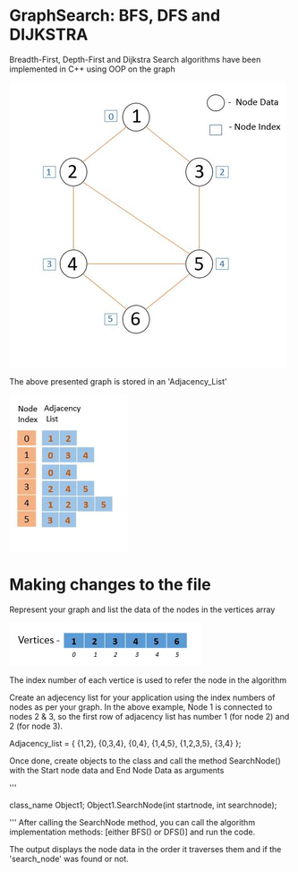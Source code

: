 # GraphSearch: BFS, DFS and DIJKSTRA

Breadth-First, Depth-First and Dijkstra Search algorithms have been implemented in C++ using OOP on the graph 

![Graph](/images/Graph.JPG)

The above presented graph is stored in an 'Adjacency_List'

 ![Adjacency_List](/images/Adjacency_List.JPG)
 
 # Making changes to the file

Represent your graph and list the data of the nodes in the vertices array 

![](/images/Vertices.jpg)

The index number of each vertice is used to refer the node in the algorithm

Create an adjecency list for your application using the index numbers of nodes as per your graph.
In the above example, Node 1 is connected to nodes 2 & 3, so the first row of adjacency list has number 1 (for node 2) and 2 (for node 3).


Adjacency_list = { {1,2},
                   {0,3,4},
                   {0,4},
                   {1,4,5},
                   {1,2,3,5},
                   {3,4} };
                 
Once done, create objects to the class and call the method SearchNode() with the Start node data and End Node Data as arguments

'''

class_name Object1;
Object1.SearchNode(int startnode, int searchnode);

'''
After calling the SearchNode method, you can call the algorithm implementation methods: [either BFS() or DFS()] and run the code.

The output displays the node data in the order it traverses them and if the 'search_node' was found or not.

